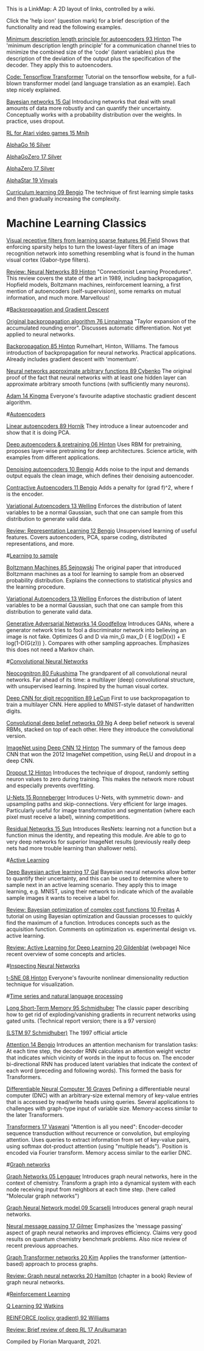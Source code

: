 This is a LinkMap: A 2D layout of links, controlled by a wiki.

Click the 'help icon' (question mark) for a brief description of the functionality and read the following examples.

[Minimum description length principle for autoencoders 93 Hinton](http://www.cs.toronto.edu/~hinton/absps/cvq.pdf)<!---91|508|darkorange-->
The 'minimum description length principle' for a communication channel tries to minimize the combined size of the 'code' (latent variables) plus the description of the deviation of the output plus the specification of the decoder. They apply this to autoencoders.

[Code: Tensorflow Transformer](https://www.tensorflow.org/tutorials/text/transformer)<!---103|844|royalblue-->
Tutorial on the tensorflow website, for a full-blown transformer model (and language translation as an example). Each step nicely explained.

[Bayesian networks 15 Gal](https://arxiv.org/abs/1506.02158)<!---701|816|darkorange-->
Introducing networks that deal with small amounts of data more robustly and can quantify their uncertainty. Conceptually works with a probability distribution over the weights. In practice, uses dropout.

[RL for Atari video games 15 Mnih](https://www.nature.com/articles/nature14236)<!--933|554|darkorange-->

[AlphaGo 16 Silver](https://www.nature.com/articles/nature16961)<!--1209|554|darkorange-->

[AlphaGoZero 17 Silver](https://www.nature.com/articles/nature24270)<!--931|589|darkorange-->

[AlphaZero 17 Silver](https://arxiv.org/abs/1712.01815v1)<!--1121|586|darkorange-->

[AlphaStar 19 Vinyals](https://www.nature.com/articles/s41586-019-1724-z)<!--1296|586|darkorange-->

[Curriculum learning 09 Bengio](http://ronan.collobert.com/pub/matos/2009_curriculum_icml.pdf)<!--1020|671|darkorange-->
The technique of first learning simple tasks and then gradually increasing the complexity.

# Machine Learning Classics

[Visual receptive filters from learning sparse features 96 Field](https://www.nature.com/articles/381607a0)<!---609|508|darkorange-->
Shows that enforcing sparsity helps to turn the lowest-layer filters of an image recognition network into something resembling what is found in the human visual cortex (Gabor-type filters).

[Review: Neural Networks 89 Hinton](http://www.cs.toronto.edu/~fritz/absps/clp.pdf)<!---568|57|gray-->
"Connectionist Learning Procedures". This review covers the state of the art in 1989, including backpropagation, Hopfield models, Boltzmann machines, reinforcement learning, a first mention of autoencoders (self-supervision), some remarks on mutual information, and much more. Marvellous!


#[Backpropagation and Gradient Descent]()<cadetblue><!---1146|168|520|251|beige-->

[Original backpropagation algorithm 76 Linnainmaa](https://link.springer.com/article/10.1007/BF01931367)<!--21|20|darkorange-->
"Taylor expansion of the accumulated rounding error". Discusses automatic differentiation. Not yet applied to neural networks.

[Backpropagation 85 Hinton](http://www.cs.utoronto.ca/~hinton/absps/naturebp.pdf)<!--21|56|darkorange-->
Rumelhart, Hinton, Williams. The famous introduction of backpropagation for neural networks. Practical applications. Already includes gradient descent with 'momentum'.

[Neural networks approximate arbitrary functions 89 Cybenko](https://link.springer.com/article/10.1007/BF02551274)<!--21|91|darkorange-->
The original proof of the fact that neural networks with at least one hidden layer can approximate arbitrary smooth functions (with sufficiently many neurons).

[Adam 14 Kingma](https://arxiv.org/abs/1412.6980)<!--20|183|darkorange-->
Everyone's favourite adaptive stochastic gradient descent algorithm.

#[Autoencoders]()<cadetblue><!---44|154|397|313|beige-->

[Linear autoencoders 89 Hornik](https://www.sciencedirect.com/science/article/abs/pii/0893608089900142?via%3Dihub)<!--22|20|darkorange-->
They introduce a linear autoencoder and show that it is doing PCA.

[Deep autoencoders & pretraining 06 Hinton](https://www.cs.toronto.edu/~hinton/science.pdf)<!--23|84|darkorange-->
Uses RBM for pretraining, proposes layer-wise pretraining for deep architectures. Science article, with examples from different applications.

[Denoising autoencoders 10 Bengio](http://www.cs.toronto.edu/~larocheh/publications/vincent10a.pdf)<!--23|116|darkorange-->
Adds noise to the input and demands output equals the clean image, which defines their denoising autoencoder. 

[Contractive Autoencoders 11 Bengio](http://www.icml-2011.org/papers/455_icmlpaper.pdf)<!--22|148|darkorange-->
Adds a penalty for (grad f)^2, where f is the encoder.

[Variational Autoencoders 13 Welling](https://arxiv.org/abs/1312.6114)<!--20|179|darkorange-->
Enforces the distribution of latent variables to be a normal Gaussian, such that one can sample from this distribution to generate valid data.

[Review: Representation Learning 12 Bengio](https://arxiv.org/abs/1206.5538)<!--21|245|gray-->
Unsupervised learning of useful features. Covers autoencoders, PCA, sparse coding, distributed representations, and more.


#[Learning to sample]()<cadetblue><!--446|166|426|291|beige-->

[Boltzmann Machines 85 Sejnowski](https://onlinelibrary.wiley.com/doi/abs/10.1207/s15516709cog0901_7)<!--20|20|darkorange-->
The original paper that introduced Boltzmann machines as a tool for learning to sample from an observed probability distribution. Explains the connections to statistical physics and the learning procedure.

[Variational Autoencoders 13 Welling](https://arxiv.org/abs/1312.6114)<!--21|137|darkorange-->
Enforces the distribution of latent variables to be a normal Gaussian, such that one can sample from this distribution to generate valid data.

[Generative Adversarial Networks 14 Goodfellow](https://papers.nips.cc/paper/2014/file/5ca3e9b122f61f8f06494c97b1afccf3-Paper.pdf)<!--21|168|darkorange-->
Introduces GANs, where a generator network tries to fool a discriminator network into believing an image is not fake. Optimizes G and D via min_G max_D { E log(D(x)) + E log(1-D(G(z))) }. Compares with other sampling approaches. Emphasizes this does not need a Markov chain.

#[Convolutional Neural Networks]()<cadetblue><!---583|161|385|327|beige-->

[Neocognitron 80 Fukushima](https://www.cs.princeton.edu/courses/archive/spr08/cos598B/Readings/Fukushima1980.pdf)<!--23|20|darkorange-->
The grandparent of all convolutional neural networks. Far ahead of its time: a multilayer (deep) convolutional structure, with unsupervised learning. Inspired by the human visual cortex.

[Deep CNN for digit recognition 89 LeCun](https://papers.nips.cc/paper/1989/file/53c3bce66e43be4f209556518c2fcb54-Paper.pdf)<!--22|53|darkorange-->
First to use backpropagation to train a multilayer CNN. Here applied to MNIST-style dataset of handwritten digits.

[Convolutional deep belief networks 09 Ng](http://ai.stanford.edu/~ang/papers/icml09-ConvolutionalDeepBeliefNetworks.pdf)<!--24|113|darkorange-->
A deep belief network is several RBMs, stacked on top of each other. Here they introduce the convolutional version.

[ImageNet using Deep CNN 12 Hinton](https://dl.acm.org/doi/10.1145/3065386)<!--23|147|darkorange-->
The summary of the famous deep CNN that won the 2012 ImageNet competition, using ReLU and dropout in a deep CNN.

[Dropout 12 Hinton](https://arxiv.org/abs/1207.0580v1)<!--25|183|darkorange-->
Introduces the technique of dropout, randomly setting neuron values to zero during training. This makes the network more robust and especially prevents overfitting.

[U-Nets 15 Ronneberger](https://arxiv.org/abs/1505.04597)<!--20|226|darkorange-->
Introduces U-Nets, with symmetric down- and upsampling paths and skip-connections. Very efficient for large images. Particularly useful for image transformation and segmentation (where each pixel must receive a label), winning competitions.

[Residual Networks 15 Sun](https://arxiv.org/abs/1512.03385)<!--21|259|darkorange-->
Introduces ResNets: learning not a function but a function minus the identity, and repeating this module. Are able to go to very deep networks for superior ImageNet results (previously really deep nets had more trouble learning than shallower nets).


#[Active Learning]()<cadetblue><!---717|591|567|199|beige-->

[Deep Bayesian active learning 17 Gal](https://arxiv.org/abs/1703.02910)<!--20|66|darkorange-->
Bayesian neural networks allow better to quantify their uncertainty, and this can be used to determine where to sample next in an active learning scenario. They apply this to image learning, e.g. MNIST, using their network to indicate which of the available sample images it wants to receive a label for.

[Review: Bayesian optimization of complex cost functions 10 Freitas](https://arxiv.org/pdf/1012.2599.pdf)<!--21|20|gray-->
A tutorial on using Bayesian optimization and Gaussian processes to quickly find the maximum of a function. Introduces concepts such as the acquisition function. Comments on optimization vs. experimental design vs. active learning.

[Review: Active Learning for Deep Learning 20 Gildenblat](https://jacobgil.github.io/deeplearning/activelearning)<!--20|131|gray-->
(webpage) Nice recent overview of some concepts and articles.


#[Inspecting Neural Networks]()<cadetblue><!---1007|468|256|88|beige-->

[t-SNE 08 Hinton](http://www.cs.toronto.edu/~hinton/absps/tsne.pdf)<!--18|38|darkorange-->
Everyone's favourite nonlinear dimensionality reduction technique for visualization.


#[Time series and natural language processing]()<cadetblue><!---116|598|555|229|beige-->

[Long Short-Term Memory 95 Schmidhuber](http://people.idsia.ch/~juergen/FKI-207-95ocr.pdf)<!--20|20|darkorange-->
The classic paper describing how to get rid of exploding/vanishing gradients in recurrent networks using gated units. (Technical report version; there is a 97 version) 

[(LSTM 97 Schmidhuber)](https://dl.acm.org/doi/10.1162/neco.1997.9.8.1735)<!--330|56|darkorange-->
The 1997 official article

[Attention 14 Bengio](https://arxiv.org/abs/1409.0473v7)<!--21|97|darkorange-->
Introduces an attention mechanism for translation tasks: At each time step, the decoder RNN calculates an attention weight vector that indicates which vicinity of words in the input to focus on. The encoder bi-directional RNN has produced latent variables that indicate the context of each word (preceding and following words). This formed the basis for Transformers.

[Differentiable Neural Computer 16 Graves](https://www.nature.com/articles/nature20101)<!--23|129|darkorange-->
Defining a differentiable neural computer (DNC) with an arbitrary-size external memory of key-value entries that is accessed by read/write heads using queries. Several applications to challenges with graph-type input of variable size. Memory-access similar to the later Transformers.

[Transformers 17 Vaswani](https://arxiv.org/abs/1706.03762)<!--24|161|darkorange-->
"Attention is all you need": Encoder-decoder sequence transduction without recurrence or convolution, but employing attention. Uses queries to extract information from set of key-value pairs, using softmax dot-product attention (using "multiple heads"). Position is encoded via Fourier transform. Memory access similar to the earlier DNC.

#[Graph networks]()<cadetblue><!--471|549|400|231|beige-->

[Graph Networks 05 Lengauer](https://pubs.acs.org/doi/pdf/10.1021/ci049613b)<!--22|20|darkorange-->
Introduces graph neural networks, here in the context of chemistry. Transform a graph into a dynamical system with each node receiving input from neighbors at each time step. (here called "Molecular graph networks")

[Graph Neural Network model 09 Scarselli](https://persagen.com/files/misc/scarselli2009graph.pdf)<!--21|53|darkorange-->
Introduces general graph neural networks.

[Neural message passing 17 Gilmer](https://arxiv.org/abs/1704.01212)<!--20|86|darkorange-->
Emphasizes the 'message passing' aspect of graph neural networks and improves efficiency. Claims very good results on quantum chemistry benchmark problems. Also nice review of recent previous approaches.

[Graph Transformer networks 20 Kim](https://arxiv.org/pdf/1911.06455.pdf)<!--20|123|darkorange-->
Applies the transformer (attention-based) approach to process graphs.

[Review: Graph neural networks 20 Hamilton](https://www.cs.mcgill.ca/~wlh/grl_book/files/GRL_Book-Chapter_5-GNNs.pdf)<!--22|163|gray-->
(chapter in a book) Review of graph neural networks.

#[Reinforcement Learning]()<cadetblue><!--929|167|430|371|beige-->

[Q Learning 92 Watkins](http://citeseerx.ist.psu.edu/viewdoc/download;jsessionid=98ECF011CFFA9E02C015F96A1DF3A471?doi=10.1.1.466.7149&rep=rep1&type=pdf)<!--20|20|darkorange-->

[REINFORCE (policy gradient) 92 Williams](https://link.springer.com/article/10.1007/BF00992696)<!--21|54|darkorange-->

[Review: Brief review of deep RL 17 Arulkumaran](https://arxiv.org/abs/1708.05866)<!--21|303|gray-->

Compiled by Florian Marquardt, 2021. 